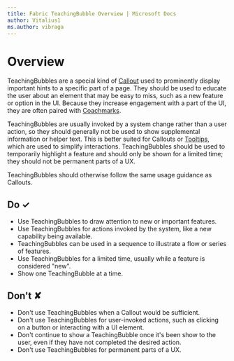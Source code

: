 ```yaml
---
title: Fabric TeachingBubble Overview | Microsoft Docs
author: Vitalius1
ms.author: vibraga
---
```


# Overview
TeachingBubbles are a special kind of [Callout](https://developer.microsoft.com/en-us/fabric#/controls/web/callout) used to prominently display important hints to a specific part of a page. They should be used to educate the user about an element that may be easy to miss, such as a new feature or option in the UI. Because they increase engagement with a part of the UI, they are often paired with [Coachmarks](https://developer.microsoft.com/en-us/fabric#/controls/web/coachmark).

TeachingBubbles are usually invoked by a system change rather than a user action, so they should generally not be used to show supplemental information or helper text. This is better suited for Callouts or [Tooltips](https://developer.microsoft.com/en-us/fabric#/controls/web/tooltip), which are used to simplify interactions. TeachingBubbles should be used to temporarily highlight a feature and should only be shown for a limited time; they should not be permanent parts of a UX.

TeachingBubbles should otherwise follow the same usage guidance as Callouts.



## Do &#10003;
- Use TeachingBubbles to draw attention to new or important features.
- Use TeachingBubbles for actions invoked by the system, like a new capability being available.
- TeachingBubbles can be used in a sequence to illustrate a flow or series of features.
- Use TeachingBubbles for a limited time, usually while a feature is considered "new".
- Show one TeachingBubble at a time.


## Don't &#10008;
- Don't use TeachingBubbles when a Callout would be sufficient.
- Don't use TeachingBubbles for user-invoked actions, such as clicking on a button or interacting with a UI element.
- Don't continue to show a TeachingBubble once it's been show to the user, even if they have not completed the desired action.
- Don't use TeachingBubbles for permanent parts of a UX.
